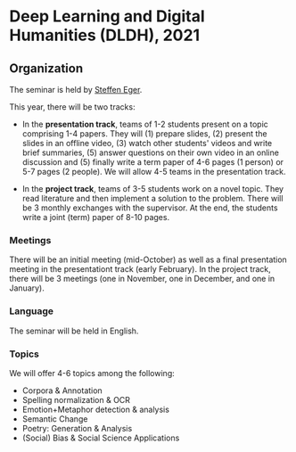 # Deep Learning and Digital Humanities (DLDH), 2021

## Organization

The seminar is held by [Steffen Eger](https://steffeneger.github.io/).

This year, there will be two tracks: 

- In the **presentation track**, teams of 1-2 students present on a topic comprising 1-4 papers. They will (1) prepare slides, (2) present the slides in an offline video, (3) watch other students' videos and write brief summaries, (5) answer questions on their own video in an online discussion and (5) finally write a term paper of 4-6 pages (1 person) or 5-7 pages (2 people). We will allow 4-5 teams in the presentation track.

- In the **project track**, teams of 3-5 students work on a novel topic. They read literature and then implement a solution to the problem. There will be 3 monthly exchanges with the supervisor. At the end, the students write a joint (term) paper of 8-10 pages. 

### Meetings

There will be an initial meeting (mid-October) as well as a final presentation meeting in the presentationt track (early February). In the project track, there will be 3 meetings (one in November, one in December, and one in January). 

### Language
The seminar will be held in English.

### Topics

We will offer 4-6 topics among the following:

- Corpora & Annotation
- Spelling normalization & OCR
- Emotion+Metaphor detection & analysis 
- Semantic Change
- Poetry: Generation & Analysis
- (Social) Bias & Social Science Applications
